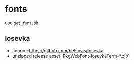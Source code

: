 # fonts

use `get_font.sh`

## Iosevka

- source: https://github.com/be5invis/Iosevka
- unzipped release asset: PkgWebFont-IosevkaTerm-*.zip`
